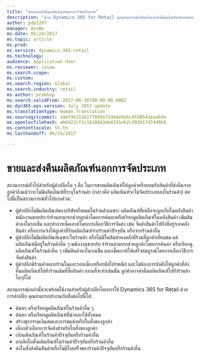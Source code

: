 ```yaml
---
title: "ขายและส่งคืนผลิตภัณฑ์นอกการจัดประเภท"
description: "ด้วย Dynamics 365 for Retail คุณสามารถขายสินค้าและส่งคืนผลิตภัณฑ์ภายนอกการจัดประเภท"
author: pdp1207
manager: AnnBe
ms.date: 05/24/2017
ms.topic: article
ms.prod: 
ms.service: dynamics-365-retail
ms.technology: 
audience: Application User
ms.reviewer: josaw
ms.search.scope: 
ms.custom: 
ms.search.region: Global
ms.search.industry: retail
ms.author: prabhup
ms.search.validFrom: 2017-06-30T00:00:00.000Z
ms.dyn365.ops.version: July 2017 update
ms.translationtype: Human Translation
ms.sourcegitcommit: 3abf4b151b177095b71d44e9a6c9fd8541eaa64e
ms.openlocfilehash: ab6d22cf2c1610843de42d1e62cd93b17d74d8b8
ms.contentlocale: th-th
ms.lasthandoff: 06/14/2017

---
```


# <a name="sell-and-return-products-outside-of-an-assortment"></a>ขายและส่งคืนผลิตภัณฑ์นอกการจัดประเภท
สถานการณ์ทั่วไปสำหรับผู้ค้าปลีกใด ๆ คือ ในการขายผลิตภัณฑ์ให้ลูกค้าหรือยอมรับสินค้าที่ส่งคืนจากลูกค้าถึงแม้ว่าจะไม่มีผลิตภัณฑ์ที่ระบุในร้านค้า (กล่าวคือ ผลิตภัณฑ์จะไม่จัดประเภทลงในร้านค้า)
ต่อไปนี้เป็นสถานการณ์ทั่วไปบางส่วน:

+ ผู้ค้าปลีกไม่มีผลิตภัณฑ์ของบริษัททั้งหมดในร้านค้าเฉพาะ ผลิตภัณฑ์ที่เหลือจะถูกเก็บในคลังสินค้า พนักงานขายประจำร้านสามารถช่วยลูกค้าโดยการค้นหาหรือเรียกดูผลิตภัณฑ์ในคลังสินค้า เพิ่มสินค้าลงในรถเข็น และทำการเช็คเอาท์โดยการเลือกวิธีการจัดส่ง เช่น จัดส่งสินค้าไปยังที่อยู่จากคลังสินค้า หรือการแจ้งให้ลูกค้าที่รับผลิตภัณฑ์จากร้านค้าปัจจุบัน หรือจากร้านค้าอื่น
+ ผู้ค้าปลีกไม่มีผลิตภัณฑ์เฉพาะในร้านค้า หรือไม่มีในสินค้าคงคลังที่ร้านที่ลูกค้าเยี่ยมชม แต่ผลิตภัณฑ์มีอยู่ในร้านค้าอื่น ๆ พนักงานขายประจำร้านสามารถช่วยลูกค้าโดยการค้นหา หรือเรียกดูผลิตภัณฑ์ในร้านค้าอื่น ๆ เพิ่มสินค้าลงในรถเข็น และเช็คเอาท์ให้เสร็จสมบูรณ์โดยการเลือกวิธีการจัดส่งสินค้า
+ ผู้ค้าปลีกมีร้านค้าหลายร้านในและรอบเมืองหรือรหัสไปรษณีย์ และไม่ต้องการบังคับให้ลูกค้าที่ส่งคืนผลิตภัณฑ์ไปยังร้านเดิมที่ซื้อสินค้า แทนที่จะทำเช่นนั้น ลูกค้าอาจส่งคืนผลิตภัณฑ์ไปยังร้านค้าใดๆก็ได้


สถานการณ์เหล่านั้นจะพร้อมใช้งานสำหรับผู้ค้าปลีกโดยการใช้ Dynamics 365 for Retail ด้วยการค้าปลีก คุณสามารถทำงานกับสิ่งต่อไปนี้ได้:
+ ค้นหา หรือเรียกดูผลิตภัณฑ์ในร้านค้าอื่น ๆ
+ ค้นหา หรือเรียกดูผลิตภัณฑ์ที่นำออกใช้ทั้งหมด
+ สร้างธุรกรรมเงินสดและการขนส่งหรือใบสั่งของลูกค้า
+ เลือกตัวเลือกการจัดส่งสำหรับใบสั่งของลูกค้า
+ เบิกผลิตภัณฑ์ในร้านค้าปัจจุบันหรือร้านค้าอื่น
+ ยกเลิกใบสั่งผลิตภัณฑ์ในร้านค้าปัจจุบันหรือร้านค้าอื่น
+ ส่งใบสั่งส่งคืนสินค้าหรือไม่มีใบเสร็จของร้านค้าปัจจุบันหรือร้านค้าอื่น

